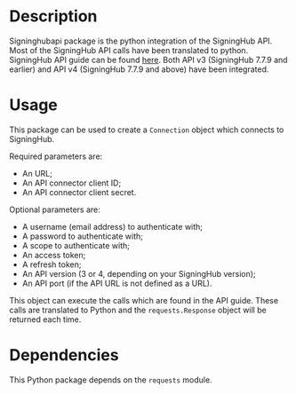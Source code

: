 # Description
Signinghubapi package is the python integration of the SigningHub API. Most of the SigningHub API calls have been translated to python.
SigningHub API guide can be found [here](https://manuals.keysign.eu).
Both API v3 (SigningHub 7.7.9 and earlier) and API v4 (SigningHub 7.7.9 and above) have been integrated.

# Usage
This package can be used to create a ```Connection``` object which connects to SigningHub.

Required parameters are:
- An URL;
- An API connector client ID;
- An API connector client secret.

Optional parameters are:
- A username (email address) to authenticate with;
- A password to authenticate with;
- A scope to authenticate with;
- An access token;
- A refresh token;
- An API version (3 or 4, depending on your SigningHub version);
- An API port (if the API URL is not defined as a URL).

This object can execute the calls which are found in the API guide. These calls are translated to Python and the ```requests.Response``` object will be returned each time.

# Dependencies
This Python package depends on the ```requests``` module.
